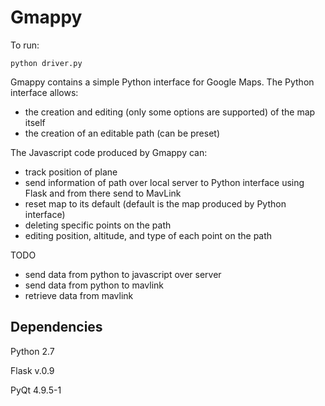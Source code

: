 Gmappy
======

To run:
    
    python driver.py

Gmappy contains a simple Python interface for Google Maps. The Python interface allows:

* the creation and editing (only some options are supported) of the map itself
* the creation of an editable path (can be preset)

The Javascript code produced by Gmappy can:

* track position of plane
* send information of path over local server to Python interface using Flask and from there send to MavLink
* reset map to its default (default is the map produced by Python interface)
* deleting specific points on the path
* editing position, altitude, and type of each point on the path

TODO
* send data from python to javascript over server
* send data from python to mavlink
* retrieve data from mavlink

Dependencies 
------------

Python 2.7 

Flask v.0.9 

PyQt 4.9.5-1 
